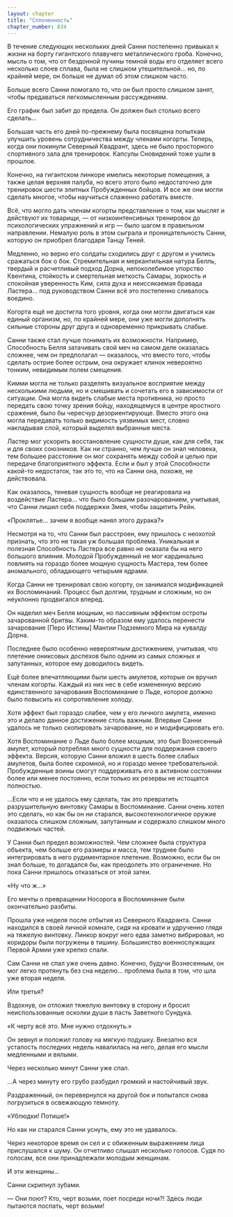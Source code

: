 ```yaml
---
layout: chapter
title: "Сплоченность"
chapter_number: 834
---
```


В течение следующих нескольких дней Санни постепенно привыкал к жизни на борту гигантского плавучего металлического гроба. Конечно, мысль о том, что от бездонной пучины темной воды его отделяет всего несколько слоев сплава, была не слишком утешительной... но, по крайней мере, он больше не думал об этом слишком часто.

Больше всего Санни помогало то, что он был просто слишком занят, чтобы предаваться легкомысленным рассуждениям.

Его график был забит до предела. Он должен был столько всего сделать...

Большая часть его дней по-прежнему была посвящена попыткам улучшить уровень сотрудничества между членами когорты. Теперь, когда они покинули Северный Квадрант, здесь не было просторного спортивного зала для тренировок. Капсулы Сновидений тоже ушли в прошлое.

Конечно, на гигантском линкоре имелись некоторые помещения, а также целая верхняя палуба, но всего этого было недостаточно для тренировок шести элитных Пробужденных бойцов. И все же они могли сделать многое, чтобы научиться слаженно работать вместе.

Всё, что могло дать членам когорты представление о том, как мыслят и действуют их товарищи, — от низкоинтенсивных тренировок до психологических упражнений и игр — было шагом в правильном направлении. Немалую роль в этом сыграла и проницательность Санни, которую он приобрел благодаря Танцу Теней.

Медленно, но верно его солдаты сходились друг с другом и учились сражаться бок о бок. Стремительная и меркантильная натура Белль, твердый и расчетливый подход Дорна, непоколебимое упорство Квентина, стойкость и смертельная меткость Самары, зоркость и спокойная уверенность Ким, сила духа и неиссякаемая бравада Ластера... под руководством Санни всё это постепенно сливалось воедино.

Когорта ещё не достигла того уровня, когда они могли двигаться как единый организм, но, по крайней мере, они уже могли дополнять сильные стороны друг друга и одновременно прикрывать слабые.

Санни также стал лучше понимать их возможности. Например, Способность Белля затачивать свой меч на самом деле оказалась сложнее, чем он предполагал — оказалось, что вместо того, чтобы сделать острие более острым, она окружает клинок невероятно тонким, невидимым полем смещения.

Кимми могла не только разделять визуальное восприятие между несколькими людьми, но и смешивать и сочетать его в зависимости от ситуации. Она могла видеть слабые места противника, но просто передать свою точку зрения бойцу, находящемуся в центре яростного сражения, было бы чересчур дезориентирующе. Вместо этого она могла передавать только видимость уязвимых мест, словно накладывая слой, который выделял выбранные места.

Ластер мог ускорить восстановление сущности души, как для себя, так и для своих союзников. Как ни странно, чем лучше он знал человека, тем большее расстояние он мог сохранять между собой и целью при передаче благоприятного эффекта. Если и был у этой Способности какой-то недостаток, так это то, что на Санни она, похоже, не действовала.

Как оказалось, теневая сущность вообще не реагировала на воздействие Ластера... что было большим разочарованием, учитывая, что Санни лишил себя поддержки Змея, чтобы защитить Рейн.

«Проклятье... зачем я вообще нанял этого дурака?»

Несмотря на то, что Санни был расстроен, ему пришлось с неохотой признать, что это не такая уж большая проблема. Уникальная и полезная Способность Ластера все равно не оказала бы на него большого влияния. Молодой Пробужденный не мог кардинально повлиять на гораздо более мощную сущность Мастера, тем более аномального, обладающего четырьмя ядрами.

Когда Санни не тренировал свою когорту, он занимался модификацией их Воспоминаний. Процесс был долгим, трудным и сложным, но он неуклонно продвигался вперед.

Он наделил меч Белля мощным, но пассивным эффектом остроты зачарованной бритвы. Каким-то образом ему удалось перенести зачарование [Перо Истины] Мантии Подземного Мира на кувалду Дорна.

Последнее было особенно невероятным достижением, учитывая, что плетение ониксовых доспехов было одним из самых сложных и запутанных, которое ему доводилось видеть.

Ещё более впечатляющими были шесть амулетов, которые он вручил членам когорты. Каждый из них нес в себе измененную версию единственного зачарования Воспоминание о Льде, которое должно было повысить их сопротивление холоду.

Хотя эффект был гораздо слабее, чем у его личного амулета, именно это и делало данное достижение столь важным. Впервые Санни удалось не только скопировать зачарование, но и модифицировать его.

Хотя Воспоминание о Льде было более мощным, это был Вознесенный амулет, который потреблял много сущности для поддержания своего эффекта. Версия, которую Санни вложил в шесть более слабых амулетов, была более скромной, но и гораздо менее требовательной. Пробужденные воины смогут поддерживать его в активном состоянии более или менее постоянно, если только их резервы не истощатся полностью.

...Если что и не удалось ему сделать, так это превратить разрушительную винтовку Самары в Воспоминание. Санни очень хотел это сделать, но как бы он ни старался, высокотехнологичное оружие оказалось слишком сложным, запутанным и содержало слишком много подвижных частей.

У Санни был предел возможностей. Чем сложнее была структура объекта, чем больше его размеры и масса, тем труднее было интегрировать в него рудиментарное плетение. Возможно, если бы он знал больше, то догадался бы, как преодолеть это ограничение. Но пока Санни пришлось отказаться от этой затеи.

«Ну что ж...»

Его мечты о превращении Носорога в Воспоминание были окончательно разбиты.

Прошла уже неделя после отбытия из Северного Квадранта. Санни находился в своей личной комнате, сидя на кровати и удрученно глядя на тяжелую винтовку. Линкор вокруг него едва заметно вибрировал, но коридоры были погружены в тишину. Большинство военнослужащих Первой Армии уже крепко спали.

Сам Санни не спал уже очень давно. Конечно, будучи Вознесенным, он мог легко протянуть без сна неделю... проблема была в том, что шла уже вторая неделя.

Или третья?

Вздохнув, он отложил тяжелую винтовку в сторону и бросил неиспользованные осколки души в пасть Заветного Сундука.

«К черту всё это. Мне нужно отдохнуть.»

Он зевнул и положил голову на мягкую подушку. Внезапно вся усталость последних недель навалилась на него, делая его мысли медленными и вялыми.

Через несколько минут Санни уже спал.

...А через минуту его грубо разбудил громкий и настойчивый звук.

Раздраженный, он перевернулся на другой бок и попытался снова погрузиться в освежающую темноту.

«Ублюдки! Потише!»

Но как ни старался Санни уснуть, ему это не удавалось.

Через некоторое время он сел и с обиженным выражением лица прислушался к шуму. Он отчетливо слышал несколько голосов. Судя по голосам, все они принадлежали молодым женщинам.

И эти женщины...

Санни скрипнул зубами.

— Они поют? Кто, черт возьми, поет посреди ночи?! Здесь люди пытаются поспать, черт возьми!